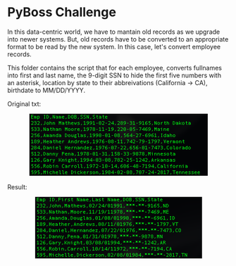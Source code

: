 # PyBoss Challenge 

In this data-centric world, we have to mantain old records as we upgrade into newer systems. But, old records have to be converted to an appropriate format to be read by the new system. In this case, let's convert employee records. 

This folder contains the script that for each employee, converts fullnames into first and last name, the 9-digit SSN to hide the first five numbers with an asterisk, location by state to their abbreivations (California -> CA), birthdate to MM/DD/YYYY.


Original txt: 

<html>
<center>
<img src="https://raw.githubusercontent.com/ying-li-python/python-challenge/master/PyBoss/Images/originaldata.png">
</center>
</html>


Result: 
<html>
<center>
<img src="https://raw.githubusercontent.com/ying-li-python/python-challenge/master/PyBoss/Images/outputdata.png">
</center>
</html>
